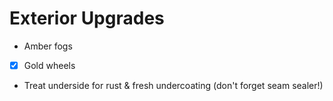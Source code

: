 # Exterior Upgrades
* Amber fogs
* [X]  Gold wheels
* Treat underside for rust & fresh undercoating (don't forget seam sealer!)
